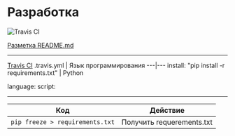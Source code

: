 # Разработка
![Travis CI](https://travis-ci.org/kosyachniy/dev.svg?branch=master)

[Разметка README.md](http://coddism.com/zametki/razmetka_readmemd_v_github)

-----

[Travis CI](https://travis-ci.org/kosyachniy/dev/)
.travis.yml | Язык программирования
---|---
install: "pip install -r requirements.txt" | Python

language: 
script: 

-----

Код | Действие
---|---
``` pip freeze > requirements.txt ``` | Получить requerements.txt
